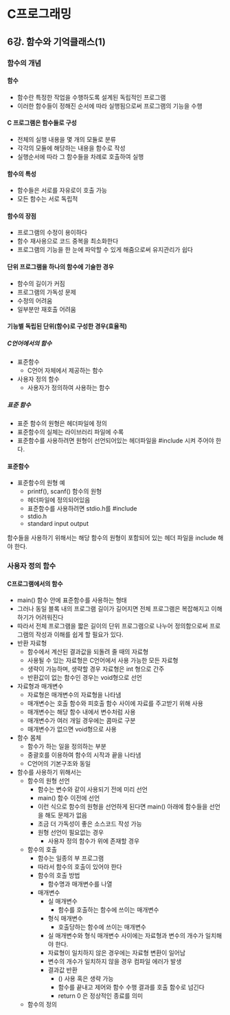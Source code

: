 # C프로그래밍

## 6강. 함수와 기억클래스(1)

### 함수의 개념

#### 함수

- 함수란 특정한 작업을 수행하도록 설계된 독립적인 프로그램
- 이러한 함수들이 정해진 순서에 따라 실행됨으로써 프로그램의 기능을 수행

#### C 프로그램은 함수들로 구성

- 전체의 실행 내용을 몇 개의 모듈로 분류
- 각각의 모듈에 해당하는 내용을 함수로 작성
- 실행순서에 따라 그 함수들을 차례로 호출하여 실행

#### 함수의 특성

- 함수들은 서로를 자유로이 호출 가능
- 모든 함수는 서로 독립적

#### 함수의 장점

- 프로그램의 수정이 용이하다
- 함수 재사용으로 코드 중복을 최소화한다
- 프로그램의 기능을 한 눈에 파악할 수 있게 해줌으로써 유지관리가 쉽다

#### 단위 프로그램을 하나의 함수에 기술한 경우

- 함수의 길이가 커짐
- 프로그램의 가독성 문제
- 수정의 어려움
- 일부분만 재호출 어려움

#### 기능별 독립된 단위(함수)로 구성한 경우(효율적)

##### C언어에서의 함수

- 표준함수
  - C언어 자체에서 제공하는 함수
- 사용자 정의 함수
  - 사용자가 정의하여 사용하는 함수

##### 표준 함수

- 표준 함수의 원형은 헤더파일에 정의
- 표준함수의 실체는 라이브러리 파일에 수록
- 표준함수를 사용하려면 원형이 선언되어있는 헤더파일을 #include 시켜 주어야 한다.

#### 표준함수

- 표준함수의 원형 예
  - printf(), scanf() 함수의 원형
  - 헤더파일에 정의되어있음
  - 표준함수를 사용하려면 stdio.h를 #include
  - stdio.h
  - standard input output

함수들을 사용하기 위해서는 해당 함수의 원형이 포함되어 있는 헤더 파일을 include 해야 한다.

### 사용자 정의 함수

#### C프로그램에서의 함수

- main() 함수 안에 표준함수를 사용하는 형태
- 그러나 동일 블록 내의 프로그램 길이가 길어지면 전체 프로그램은 복잡해지고 이해하기가 어려워진다
- 따라서 전체 프로그램을 짧은 길이의 단위 프로그램으로 나누어 정의함으로써 프로그램의 작성과 이해를 쉽게 할 필요가 있다.
- 반환 자료형
  - 함수에서 계산된 결과값을 되돌려 줄 때의 자료형
  - 사용될 수 있는 자료형은 C언어에서 사용 가능한 모든 자료형
  - 생략이 가능하며, 생략할 경우 자료형은 int 형으로 간주
  - 반환값이 없는 함수인 경우는 void형으로 선언
- 자료형과 매개변수
  - 자료형은 매개변수의 자료형을 나타냄
  - 매개변수는 호출 함수와 피호출 함수 사이에 자료를 주고받기 위해 사용
  - 매개변수는 해당 함수 내에서 변수처럼 사용
  - 매개변수가 여러 개일 경우에는 콤마로 구분
  - 매개변수가 없으면 void형으로 사용
- 함수 몸체
  - 함수가 하는 일을 정의하는 부분
  - 중괄호를 이용하여 함수의 시작과 끝을 나타냄
  - C언어의 기본구조와 동일
- 함수를 사용하기 위해서는
  - 함수의 원형 선언
    - 함수는 변수와 같이 사용되기 전에 미리 선언
    - main() 함수 이전에 선언
    - 이런 식으로 함수의 원형을 선언하게 된다면 main() 아래에 함수들을 선언을 해도 문제가 없음
    - 조금 더 가독성이 좋은 소스코드 작성 가능
    - 원형 선언이 필요없는 경우
      - 사용자 정의 함수가 위에 존재할 경우
  - 함수의 호출
    - 함수는 일종의 부 프로그램
    - 따라서 함수의 호출이 있어야 한다
    - 함수의 호출 방법
      - 함수명과 매개변수를 나열
    - 매개변수
      - 실 매개변수
        - 함수를 호출하는 함수에 쓰이는 매개변수
      - 형식 매개변수
        - 호출당하는 함수에 쓰이는 매개변수
      - 실 매개변수와 형식 매개변수 사이에는 자료형과 변수의 개수가 일치해야 한다.
      - 자료형이 일치하지 않은 경우에는 자료형 변환이 일어남
      - 변수의 개수가 일치하지 않을 경우 컴파일 에러가 발생
      - 결과값 반환
        - () 사용 혹은 생략 가능
        - 함수를 끝내고 제어와 함수 수행 결과를 호출 함수로 넘긴다
        - return 0 은 정상적인 종료를 의미
  - 함수의 정의

